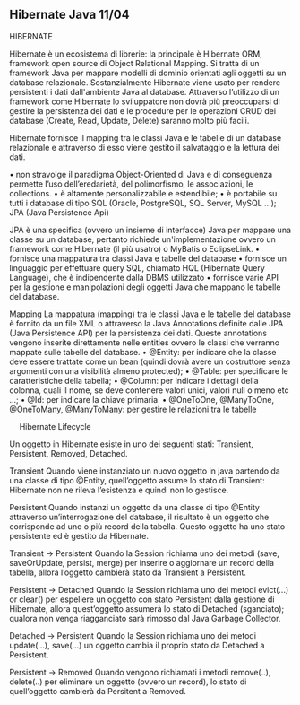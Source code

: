 ## Hibernate Java 11/04

HIBERNATE

<p>Hibernate è un ecosistema di librerie: la principale è Hibernate ORM, framework open source di Object Relational Mapping. Si tratta di un framework Java per mappare modelli di dominio orientati agli oggetti su un database relazionale. Sostanzialmente Hibernate viene usato per rendere persistenti i dati dall'ambiente Java al database.
Attraverso l’utilizzo di un framework come Hibernate lo sviluppatore non dovrà più preoccuparsi di gestire la persistenza dei dati e le procedure per le operazioni CRUD dei database (Create, Read, Update, Delete) saranno molto più facili.</p>
<p>Hibernate fornisce il mapping tra le classi Java e le tabelle di un database relazionale e attraverso di esso viene gestito il salvataggio e la lettura dei dati.</p>
•	non stravolge il paradigma Object-Oriented di Java e di conseguenza permette l’uso dell’eredarietà, del polimorfismo, le associazioni, le collections.
•	è altamente personalizzabile e estendibile;
•	è portabile su tutti i database di tipo SQL (Oracle, PostgreSQL, SQL Server, MySQL ...); 
JPA (Java Persistence Api)

JPA è una specifica (ovvero un insieme di interfacce) Java per mappare una classe su un database, pertanto richiede un'implementazione ovvero un framework come Hibernate (il più usatro) o MyBatis o EclipseLink.
•	fornisce una mappatura tra classi Java e tabelle del database
•	fornisce un linguaggio per effettuare query SQL, chiamato HQL (Hibernate Query Language), che è indipendente dalla DBMS utilizzato
•	fornisce varie API per la gestione e manipolazioni degli oggetti Java che mappano le tabelle del database.

Mapping
La mappatura (mapping) tra le classi Java e le tabelle del database è fornito da un file XML o attraverso la Java Annotations definite dalle JPA (Java Persistence API) per la persistenza dei dati. 
Queste annotations vengono inserite direttamente nelle entities ovvero le classi che verranno mappate sulle tabelle del database.
•	@Entity: per indicare che la classe deve essere trattate come un bean (quindi dovrà avere un costruttore senza argomenti con una visibilità almeno protected);
•	@Table: per specificare le caratteristiche della tabella;
•	@Column: per indicare i dettagli della colonna, quali il nome, se deve contenere valori unici, valori null o meno etc ...;
•	@Id: per indicare la chiave primaria.
•	@OneToOne, @ManyToOne, @OneToMany, @ManyToMany: per gestire le relazioni tra le tabelle

 
Hibernate Lifecycle

Un oggetto in Hibernate esiste in uno dei seguenti stati: Transient, Persistent, Removed, Detached.

Transient
Quando viene instanziato un nuovo oggetto in java partendo da una classe di tipo @Entity, quell’oggetto assume lo stato di Transient: Hibernate non ne rileva l’esistenza e quindi non lo gestisce.

Persistent
Quando instanzi un oggetto da una classe di tipo @Entity attraverso un’interrogazione del database, il risultato è un oggetto che corrisponde ad uno o più record della tabella. Questo oggetto ha uno stato persistente ed è gestito da Hibernate.

Transient -> Persistent
Quando la Session richiama uno dei metodi (save, saveOrUpdate, persist, merge) per inserire o aggiornare un record della tabella, allora l’oggetto cambierà stato da Transient a Persistent.

Persistent -> Detached
Quando la Session richiama uno dei metodi evict(...) or clear() per espellere un oggetto con stato Persistent dalla gestione di Hibernate, allora quest’oggetto assumerà lo stato di Detached (sganciato); qualora non venga riagganciato sarà rimosso dal Java Garbage Collector.

Detached -> Persistent
Quando la Session richiama uno dei metodi update(...), save(…) un oggetto cambia il proprio stato da Detached a Persistent.

Persistent -> Removed
Quando vengono richiamati i metodi remove(..), delete(..)  per eliminare un oggetto (ovvero un record), lo stato di quell’oggetto cambierà da Persitent a Removed.

